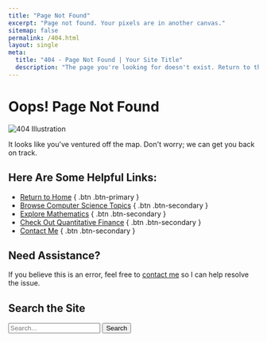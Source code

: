 ```yaml
---
title: "Page Not Found"
excerpt: "Page not found. Your pixels are in another canvas."
sitemap: false
permalink: /404.html
layout: single
meta:
  title: "404 - Page Not Found | Your Site Title"
  description: "The page you're looking for doesn't exist. Return to the homepage or explore other sections of the site."
---
```


# Oops! Page Not Found

![404 Illustration](/assets/images/404-illustration.png)

It looks like you've ventured off the map. Don't worry; we can get you back on track.

## Here Are Some Helpful Links:

- [Return to Home](/portfolio/) { .btn .btn-primary }
- [Browse Computer Science Topics](/portfolio/cs/) { .btn .btn-secondary }
- [Explore Mathematics](/portfolio/math/) { .btn .btn-secondary }
- [Check Out Quantitative Finance](/portfolio/quant/) { .btn .btn-secondary }
- [Contact Me](/portfolio/contact/) { .btn .btn-secondary }

## Need Assistance?

If you believe this is an error, feel free to [contact me](/portfolio/contact/) so I can help resolve the issue.


## Search the Site

<form action="/search" method="get">
  <input type="text" name="q" placeholder="Search..." required>
  <button type="submit">Search</button>
</form>
